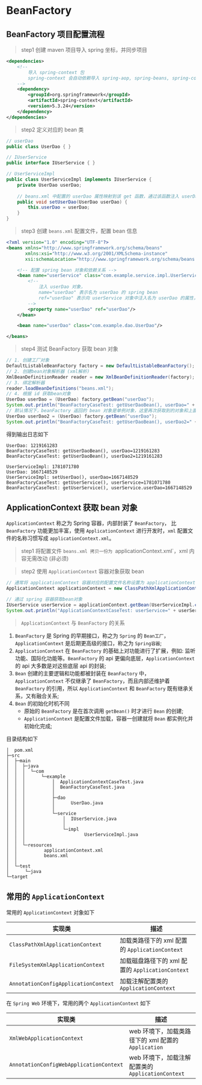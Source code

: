 
# BeanFactory

## BeanFactory 项目配置流程

> step1 创建 maven 项目导入 spring 坐标，并同步项目

```xml
<dependencies>
    <!--
        导入 spring-context 包
        spring-context 会自动依赖导入 spring-aop, spring-beans, spring-core
    -->
    <dependency>
        <groupId>org.springframework</groupId>
        <artifactId>spring-context</artifactId>
        <version>5.3.24</version>
    </dependency>
</dependencies>
```

> step2 定义对应的 bean 类

```java
// userDao
public class UserDao { }

// IUserService
public interface IUserService { }

// UserServiceImpl
public class UserServiceImpl implements IUserService { 
    private UserDao userDao;
    
    // beans.xml 中配置的 userDao 属性映射到该 get 函数，通过该函数注入 userDao 对象
    public void setUserDao(UserDao userDao) {
        this.userDao = userDao;
    }
}
```

> step3 创建 `beans.xml` 配置文件，配置 bean 信息

```xml
<?xml version="1.0" encoding="UTF-8"?>
<beans xmlns="http://www.springframework.org/schema/beans"
       xmlns:xsi="http://www.w3.org/2001/XMLSchema-instance"
       xsi:schemaLocation="http://www.springframework.org/schema/beans http://www.springframework.org/schema/beans/spring-beans.xsd">

    <!-- 配置 spring bean 对象和依赖关系 -->
    <bean name="userService" class="com.example.service.impl.UserServiceImpl">
        <!--
            注入 userDao 对象，
            name="userDao" 表示名为 userDao 的 spring bean
            ref="userDao" 表示向 userService 对象中注入名为 userDao 的属性，即调用 serUserDao() 函数注入对象
        -->
        <property name="userDao" ref="userDao"/>
    </bean>

    <bean name="userDao" class="com.example.dao.UserDao"/>

</beans>
```

> step4 测试 BeanFactory 获取 bean 对象

```java
// 1. 创建工厂对象
DefaultListableBeanFactory factory = new DefaultListableBeanFactory();
// 2. 创建bean对象解析器 (xml解析)
XmlBeanDefinitionReader reader = new XmlBeanDefinitionReader(factory);
// 3. 绑定解析器
reader.loadBeanDefinitions("beans.xml");
// 4. 根据 id 获取bean对象
UserDao userDao = (UserDao) factory.getBean("userDao");
System.out.println("BeanFactoryCaseTest: getUserDaoBean(), userDao=" + userDao.hashCode());
// 默认情况下，beanFactory 返回的 bean 对象是单例对象，这里再次获取到的对象和上面的一致
UserDao userDao2 = (UserDao) factory.getBean("userDao");
System.out.println("BeanFactoryCaseTest: getUserDaoBean(), userDao2=" + userDao2.hashCode());
```

得到输出日志如下
```
UserDao: 1219161283
BeanFactoryCaseTest: getUserDaoBean(), userDao=1219161283
BeanFactoryCaseTest: getUserDaoBean(), userDao2=1219161283

UserServiceImpl: 1781071780
UserDao: 1667148529
UserServiceImpl: setUserDao(), userDao=1667148529
BeanFactoryCaseTest: getUserService(), userService=1781071780
BeanFactoryCaseTest: getUserService(), userService.userDao=1667148529
```

## ApplicationContext 获取 bean 对象

`ApplicationContext` 称之为 Spring 容器，内部封装了 `BeanFactory`， 比 `BeanFactory` 功能更加丰富，使用 `ApplicationContext` 进行开发时，`xml` 配置文件的名称习惯写成 `applicationContext.xml`。

> step1 将配置文件 `beans.xml 拷贝一份为 `applicationContext.xml`，xml 内容无需改动 (非必须)

> step2 使用 `ApplicationContext` 容器对象获取 bean

```java
// 通常将 applicationContext 容器对应的配置文件名称设置为 applicationContext.xml
ApplicationContext applicationContext = new ClassPathXmlApplicationContext("applicationContext.xml");

// 通过 spring 容器获取bean对象
IUserService userService = applicationContext.getBean(UserServiceImpl.class);
System.out.println("ApplicationContextCaseTest: userService=" + userService);
```

> `ApplicationContext` 与 `BeanFactory` 的关系

1. `BeanFactory` 是 Spring 的早期接口，称之为 `Spring` 的 `Bean工厂`， `ApplicationContext` 是后期更高级的接口，称之为 `Spring容器`;
2. `ApplicationContext` 在 `BeanFactory` 的基础上对功能进行了扩展，例如: 监听功能、国际化功能等。`BeanFactory` 的 api 更偏向底层，`ApplicationContext` 的 api 大多数是对这些底层 api 的封装;
3. `Bean` 创建的主要逻辑和功能都被封装在 `BeanFactory` 中，`ApplicationContext` 不仅继承了 `BeanFactory`，而且内部还维护着 `BeanFactory` 的引用，所以 `ApplicationContext` 和 `BeanFactory` 既有继承关系，又有融合关系;
4. `Bean` 的初始化时机不同
   - 原始的 `BeanFactory` 是在首次调用 `getBean()` 时才进行 `Bean` 的创建;
   - `ApplicationContext` 是配置文件加载，容器一创建就将 `Bean` 都实例化并初始化完成;

目录结构如下
```text
│  pom.xml
├─src
│  ├─main
│  │  ├─java
│  │  │  └─com
│  │  │      └─example
│  │  │          │  ApplicationContextCaseTest.java
│  │  │          │  BeanFactoryCaseTest.java
│  │  │          │
│  │  │          ├─dao
│  │  │          │      UserDao.java
│  │  │          │
│  │  │          └─service
│  │  │              │  IUserService.java
│  │  │              │
│  │  │              └─impl
│  │  │                      UserServiceImpl.java
│  │  │
│  │  └─resources
│  │          applicationContext.xml
│  │          beans.xml
│  │
│  └─test
│      └─java
└─target
```

## 常用的 `ApplicationContext`

常用的 `ApplicationContext` 对象如下

| 实现类                                  | 描述                                    |
|--------------------------------------|---------------------------------------|
| `ClassPathXmlApplicationContext`     | 加载类路径下的 xml 配置的 `ApplicationContext`  |
| `FileSystemXmlApplicationContext`    | 加载磁盘路径下的 xml 配置的 `ApplicationContext` |
| `AnnotationConfigApplicationContext` | 加载注解配置类的 `ApplicationContext`           |

在 `Spring Web` 环境下，常用的两个 `ApplicationContext` 如下

| 实现类                                     | 描述                                    |
|-----------------------------------------|---------------------------------------|
| `XmlWebApplicationContext`              | web 环境下，加载类路径下的 xml 配置的 `Application` |
| `AnnotationConfigWebApplicationContext` | web 环境下，加载注解配置类的 `ApplicationContext` |
